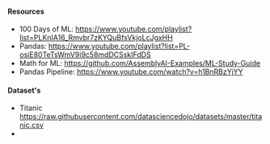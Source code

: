 #### Resources

- 100 Days of ML: https://www.youtube.com/playlist?list=PLKnIA16_Rmvbr7zKYQuBfsVkjoLcJgxHH
- Pandas: https://www.youtube.com/playlist?list=PL-osiE80TeTsWmV9i9c58mdDCSskIFdDS
- Math for ML: https://github.com/AssemblyAI-Examples/ML-Study-Guide
- Pandas Pipeline: https://www.youtube.com/watch?v=h1BnRBzYjYY

#### Dataset's

- Titanic https://raw.githubusercontent.com/datasciencedojo/datasets/master/titanic.csv
- 